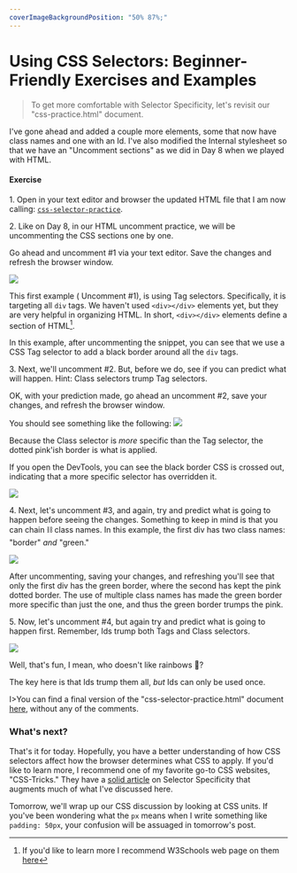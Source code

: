 ```yaml
---
coverImageBackgroundPosition: "50% 87%;"
---
```


# Using CSS Selectors: Beginner-Friendly Exercises and Examples

> To get more comfortable with Selector Specificity, let's revisit our "css-practice.html" document.

I've gone ahead and added a couple more elements, some that now have class names and one with an Id. I've also modified the Internal stylesheet so that we have an "Uncomment sections" as we did in Day 8 when we played with HTML.

#### Exercise

1\. Open in your text editor and browser the updated HTML file that I am now calling: [`css-selector-practice`](https://raw.githubusercontent.com/fullstackio/30-days-of-web-development/master/day-13/src/css-selector-practice.html).

2\. Like on Day 8, in our HTML uncomment practice, we will be uncommenting the CSS sections one by one.

Go ahead and uncomment #1 via your text editor. Save the changes and refresh the browser window.

![](public/assets/uncomment-1.gif)

This first example ( Uncomment #1), is using Tag selectors. Specifically, it is targeting all `div` tags. We haven't used `<div></div>` elements yet, but they are very helpful in organizing HTML. In short, `<div></div>` elements define a section of HTML[^div].

In this example, after uncommenting the snippet, you can see that we use a CSS Tag selector to add a black border around all the `div` tags.

3\. Next, we'll uncomment #2. But, before we do, see if you can predict what will happen. Hint: Class selectors trump Tag selectors.

OK, with your prediction made, go ahead an uncomment #2, save your changes, and refresh the browser window.

You should see something like the following:
![](public/assets/uncomment-2.png)

Because the Class selector is _more_ specific than the Tag selector, the dotted pink'ish border is what is applied.

If you open the DevTools, you can see the black border CSS is crossed out, indicating that a more specific selector has overridden it.

![](public/assets/uncomment-2-devtools.png)

4\. Next, let's uncomment #3, and again, try and predict what is going to happen before seeing the changes. Something to keep in mind is that you can chain ⛓ class names. In this example, the first div has two class names: "border" _and_ "green."

![](public/assets/uncomment-3.png)

After uncommenting, saving your changes, and refreshing you'll see that only the first div has the green border, where the second has kept the pink dotted border. The use of multiple class names has made the green border more specific than just the one, and thus the green border trumps the pink.

5\. Now, let's uncomment #4, but again try and predict what is going to happen first. Remember, Ids trump both Tags and Class selectors.

![](public/assets/uncomment-4.png)

Well, that's fun, I mean, who doesn't like rainbows 🌈?

The key here is that Ids trump them all, _but_ Ids can only be used once.

I>You can find a final version of the "css-selector-practice.html" document [here](https://raw.githubusercontent.com/fullstackio/30-days-of-web-development/master/day-13/src/css-selector-practice-final.html), without any of the comments.

### What's next?

That's it for today. Hopefully, you have a better understanding of how CSS selectors affect how the browser determines what CSS to apply. If you'd like to learn more, I recommend one of my favorite go-to CSS websites, "CSS-Tricks." They have a [solid article](https://css-tricks.com/multiple-class-id-selectors/) on Selector Specificity that augments much of what I've discussed here.

Tomorrow, we'll wrap up our CSS discussion by looking at CSS units. If you've been wondering what the `px` means when I write something like `padding: 50px`, your confusion will be assuaged in tomorrow's post.

[^div]: If you'd like to learn more I recommend W3Schools web page on them [here](https://www.w3schools.com/tags/tag_div.asp)
